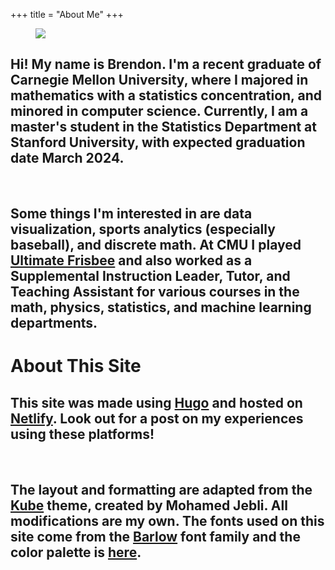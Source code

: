 +++
title = "About Me"
+++

<figure>
<div id ="me">
    <img src="/Me2.jpg">
</div>
</figure>

<div style="margin-top: auto; margin-bottom: auto;">
<h2>
Hi! My name is Brendon. I'm a recent graduate of Carnegie Mellon University, where I majored in mathematics with a statistics concentration, and minored in computer science. Currently, I am a master's student in the Statistics Department at Stanford University, with expected graduation date March 2024. 
</h2>

&nbsp; 

<h2>
Some things I'm interested in are <span class="emphR">data visualization</span>, <span class="emphR">sports analytics</span> (especially baseball), and <span class="emphR">discrete math</span>. At CMU I played <a href = "https://www.andrew.cmu.edu/user/ultimate/yuk/">Ultimate Frisbee</a> and also worked as a Supplemental Instruction Leader, Tutor, and Teaching Assistant for various courses in the math, physics, statistics, and machine learning departments.
</h2>

</div>

<div style="clear:both;"></div>
<div id="hero">
    <h1>About This Site</h1>
    <p></p>
</div>

## This site was made using [Hugo](https://gohugo.io/) and hosted on [Netlify](https://www.netlify.com/). Look out for a post on my experiences using these platforms! 

&nbsp; 

## The layout and formatting are adapted from the [Kube](https://themes.gohugo.io/kube) theme, created by Mohamed Jebli. All modifications are my own. The fonts used on this site come from the [Barlow](https://fonts.google.com/specimen/Barlow) font family and the color palette is [here](https://coolors.co/e63946-f1faee-a8dadc-457b9d-1d3557). 
